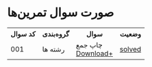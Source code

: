 <!-- <tr>
  <td>QUESTION_NUMBER</td>
  <td>QUESTION_CODE</td>
  <td>CATEGORY</td>
  <td>QUESTION</td>
  <td>unsolve</td>
</tr> -->
<!-- <td>
  <a href='/src/QUESTION_CODE/'>solved</a>
</td> -->

# صورت سوال تمرین‌ها

<div>
<table>

  <tr>
    <th>کد سوال</th>
    <th>گروه‌بندی</th>
    <th>سوال</th>
    <th>وضعیت</th>
  </tr>



  <tr>
    <td>001</td>
    <td>رشته ها</td>
    <td>
      <!-- title -->
      چاپ جمع
      <br>
      <!-- Question Link -->
      <a href='https://quera.org/problemset/275795'>Download+</a>
    </td>
    <!-- Answer Link -->
    <td>
        <a href='https://github.com/amhajii/Algo_SBZ/blob/main/001/src/001/README.md'>solved</a>
    </td>
  </tr>

<table>
</div>
    <!-- <tr>
    <td>QUESTION_NUMBER</td>
    <td>QUESTION_CODE</td>
    <td>CATEGORY</td>
    <td>QUESTION</td>
    <td>unsolve</td>
  </tr> -->
    <!-- <td>
        <a href='/src/QUESTION_CODE/'>solved</a>
    </td> -->
